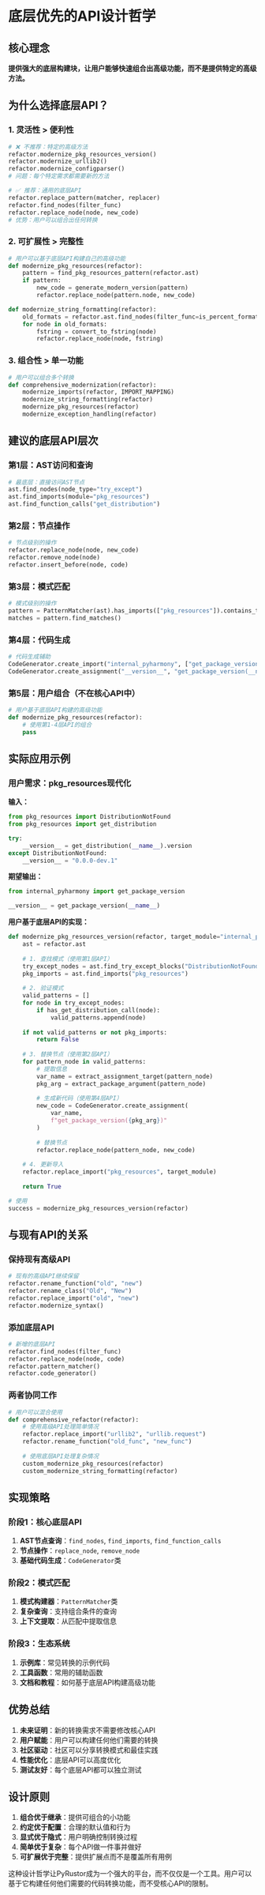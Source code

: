 # 底层优先的API设计哲学

## 核心理念

**提供强大的底层构建块，让用户能够快速组合出高级功能，而不是提供特定的高级方法。**

## 为什么选择底层API？

### 1. 灵活性 > 便利性
```python
# ❌ 不推荐：特定的高级方法
refactor.modernize_pkg_resources_version()
refactor.modernize_urllib2()
refactor.modernize_configparser()
# 问题：每个特定需求都需要新的方法

# ✅ 推荐：通用的底层API
refactor.replace_pattern(matcher, replacer)
refactor.find_nodes(filter_func)
refactor.replace_node(node, new_code)
# 优势：用户可以组合出任何转换
```

### 2. 可扩展性 > 完整性
```python
# 用户可以基于底层API构建自己的高级功能
def modernize_pkg_resources(refactor):
    pattern = find_pkg_resources_pattern(refactor.ast)
    if pattern:
        new_code = generate_modern_version(pattern)
        refactor.replace_node(pattern.node, new_code)

def modernize_string_formatting(refactor):
    old_formats = refactor.ast.find_nodes(filter_func=is_percent_format)
    for node in old_formats:
        fstring = convert_to_fstring(node)
        refactor.replace_node(node, fstring)
```

### 3. 组合性 > 单一功能
```python
# 用户可以组合多个转换
def comprehensive_modernization(refactor):
    modernize_imports(refactor, IMPORT_MAPPING)
    modernize_string_formatting(refactor)
    modernize_pkg_resources(refactor)
    modernize_exception_handling(refactor)
```

## 建议的底层API层次

### 第1层：AST访问和查询
```python
# 最底层：直接访问AST节点
ast.find_nodes(node_type="try_except")
ast.find_imports(module="pkg_resources")
ast.find_function_calls("get_distribution")
```

### 第2层：节点操作
```python
# 节点级别的操作
refactor.replace_node(node, new_code)
refactor.remove_node(node)
refactor.insert_before(node, code)
```

### 第3层：模式匹配
```python
# 模式级别的操作
pattern = PatternMatcher(ast).has_imports(["pkg_resources"]).contains_try_except()
matches = pattern.find_matches()
```

### 第4层：代码生成
```python
# 代码生成辅助
CodeGenerator.create_import("internal_pyharmony", ["get_package_version"])
CodeGenerator.create_assignment("__version__", "get_package_version(__name__)")
```

### 第5层：用户组合（不在核心API中）
```python
# 用户基于底层API构建的高级功能
def modernize_pkg_resources(refactor):
    # 使用第1-4层API的组合
    pass
```

## 实际应用示例

### 用户需求：pkg_resources现代化

**输入：**
```python
from pkg_resources import DistributionNotFound
from pkg_resources import get_distribution

try:
    __version__ = get_distribution(__name__).version
except DistributionNotFound:
    __version__ = "0.0.0-dev.1"
```

**期望输出：**
```python
from internal_pyharmony import get_package_version

__version__ = get_package_version(__name__)
```

**用户基于底层API的实现：**
```python
def modernize_pkg_resources_version(refactor, target_module="internal_pyharmony"):
    ast = refactor.ast
    
    # 1. 查找模式（使用第1层API）
    try_except_nodes = ast.find_try_except_blocks("DistributionNotFound")
    pkg_imports = ast.find_imports("pkg_resources")
    
    # 2. 验证模式
    valid_patterns = []
    for node in try_except_nodes:
        if has_get_distribution_call(node):
            valid_patterns.append(node)
    
    if not valid_patterns or not pkg_imports:
        return False
    
    # 3. 替换节点（使用第2层API）
    for pattern_node in valid_patterns:
        # 提取信息
        var_name = extract_assignment_target(pattern_node)
        pkg_arg = extract_package_argument(pattern_node)
        
        # 生成新代码（使用第4层API）
        new_code = CodeGenerator.create_assignment(
            var_name, 
            f"get_package_version({pkg_arg})"
        )
        
        # 替换节点
        refactor.replace_node(pattern_node, new_code)
    
    # 4. 更新导入
    refactor.replace_import("pkg_resources", target_module)
    
    return True

# 使用
success = modernize_pkg_resources_version(refactor)
```

## 与现有API的关系

### 保持现有高级API
```python
# 现有的高级API继续保留
refactor.rename_function("old", "new")
refactor.rename_class("Old", "New")
refactor.replace_import("old", "new")
refactor.modernize_syntax()
```

### 添加底层API
```python
# 新增的底层API
refactor.find_nodes(filter_func)
refactor.replace_node(node, code)
refactor.pattern_matcher()
refactor.code_generator()
```

### 两者协同工作
```python
# 用户可以混合使用
def comprehensive_refactor(refactor):
    # 使用高级API处理简单情况
    refactor.replace_import("urllib2", "urllib.request")
    refactor.rename_function("old_func", "new_func")
    
    # 使用底层API处理复杂情况
    custom_modernize_pkg_resources(refactor)
    custom_modernize_string_formatting(refactor)
```

## 实现策略

### 阶段1：核心底层API
1. **AST节点查询**：`find_nodes`, `find_imports`, `find_function_calls`
2. **节点操作**：`replace_node`, `remove_node`
3. **基础代码生成**：`CodeGenerator`类

### 阶段2：模式匹配
1. **模式构建器**：`PatternMatcher`类
2. **复杂查询**：支持组合条件的查询
3. **上下文提取**：从匹配中提取信息

### 阶段3：生态系统
1. **示例库**：常见转换的示例代码
2. **工具函数**：常用的辅助函数
3. **文档和教程**：如何基于底层API构建高级功能

## 优势总结

1. **未来证明**：新的转换需求不需要修改核心API
2. **用户赋能**：用户可以构建任何他们需要的转换
3. **社区驱动**：社区可以分享转换模式和最佳实践
4. **性能优化**：底层API可以高度优化
5. **测试友好**：每个底层API都可以独立测试

## 设计原则

1. **组合优于继承**：提供可组合的小功能
2. **约定优于配置**：合理的默认值和行为
3. **显式优于隐式**：用户明确控制转换过程
4. **简单优于复杂**：每个API做一件事并做好
5. **可扩展优于完整**：提供扩展点而不是覆盖所有用例

这种设计哲学让PyRustor成为一个强大的平台，而不仅仅是一个工具。用户可以基于它构建任何他们需要的代码转换功能，而不受核心API的限制。
